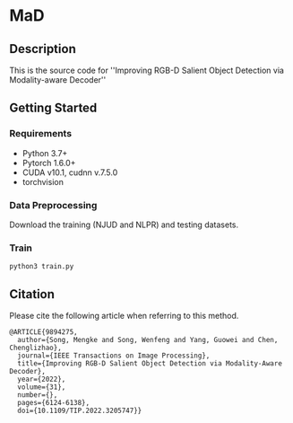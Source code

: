 # MaD
## Description 
This is the source code for ''Improving RGB-D Salient Object Detection via Modality-aware Decoder''

## Getting Started
### Requirements
* Python 3.7+
* Pytorch 1.6.0+
* CUDA v10.1, cudnn v.7.5.0
* torchvision

### Data Preprocessing
Download the training (NJUD and NLPR) and testing datasets.

### Train 
```python3 train.py```

## Citation
Please cite the following article when referring to this method.
```
@ARTICLE{9894275,
  author={Song, Mengke and Song, Wenfeng and Yang, Guowei and Chen, Chenglizhao},
  journal={IEEE Transactions on Image Processing}, 
  title={Improving RGB-D Salient Object Detection via Modality-Aware Decoder}, 
  year={2022},
  volume={31},
  number={},
  pages={6124-6138},
  doi={10.1109/TIP.2022.3205747}}
```
